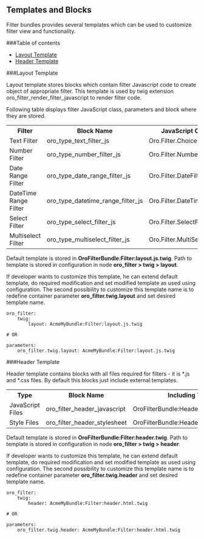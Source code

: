 Templates and Blocks
--------------------

Filter bundles provides several templates which can be used to customize filter view and functionality.

###Table of contents

- [Layout Template](#layout-template)
- [Header Template](#header-template)


###Layout Template

Layout template stores blocks which contain filter Javascript code to create object of appropriate filter.
This template is used by twig extension oro_filter_render_filter_javascript to render filter code.

Following table displays filter JavaScript class, parameters and block where they are stored.

<table>
<tr>
    <th>Filter</th>
    <th>Block Name</th>
    <th>JavaScript Class</th>
</tr>
<tr>
    <td>Text Filter</td>
    <td>oro_type_text_filter_js</td>
    <td>Oro.Filter.ChoiceFilter</td>
</tr>
<tr>
    <td>Number Filter</td>
    <td>oro_type_number_filter_js</td>
    <td>Oro.Filter.NumberFilter</td>
</tr>

<tr>
    <td>Date Range Filter</td>
    <td>oro_type_date_range_filter_js</td>
    <td>Oro.Filter.DateFilter</td>
</tr>

<tr>
    <td>DateTime Range Filter</td>
    <td>oro_type_datetime_range_filter_js</td>
    <td>Oro.Filter.DateTimeFilter</td>
</tr>

<tr>
    <td>Select Filter</td>
    <td>oro_type_select_filter_js</td>
    <td>Oro.Filter.SelectFilter</td>
</tr>

<tr>
    <td>Multiselect Filter</td>
    <td>oro_type_multiselect_filter_js</td>
    <td>Oro.Filter.MultiSelectFilter</td>
</tr>
</table>

Default template is stored in **OroFilterBundle:Filter:layout.js.twig**. Path to template is stored
in configuration in node **oro_filter > twig > layout**.

If developer wants to customize this template, he can extend default template, do required modification and
set modified template as used using configuration. The second possibility to customize this template name
is to redefine container parameter **oro_filter.twig.layout** and set desired template name.

```
oro_filter:
    twig:
        layout: AcmeMyBundle:Filter:layout.js.twig

# OR

parameters:
    oro_filter.twig.layout: AcmeMyBundle:Filter:layout.js.twig
```


###Header Template

Header template contains blocks with all files required for filters - it is *.js and *.css files.
By default this blocks just include external templates.

<table>
<tr>
    <th>Type</th>
    <th>Block Name</th>
    <th>Including Template</th>
</tr>
<tr>
    <td>JavaScript Files</td>
    <td>oro_filter_header_javascript</td>
    <td>OroFilterBundle:Header:javascript.html.twig</td>
</tr>
<tr>
    <td>Style Files</td>
    <td>oro_filter_header_stylesheet</td>
    <td>OroFilterBundle:Header:stylesheet.html.twig</td>
</tr>
</table>

Default template is stored in **OroFilterBundle:Filter:header.twig**.
Path to template is stored in configuration in node **oro_filter > twig > header**.

If developer wants to customize this template, he can extend default template, do required modification
and set modified template as used using configuration. The second possibility to customize this template name
is to redefine container parameter **oro_filter.twig.header** and set desired template name.

```
oro_filter:
    twig:
        header: AcmeMyBundle:Filter:header.html.twig

# OR

parameters:
    oro_filter.twig.header: AcmeMyBundle:Filter:header.html.twig
```
